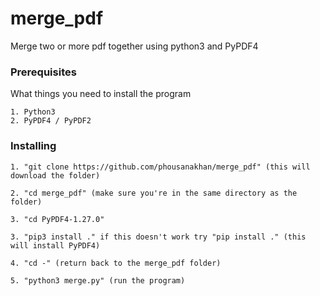 # merge_pdf
Merge two or more pdf together using python3 and PyPDF4

### Prerequisites

What things you need to install the program

```
1. Python3
2. PyPDF4 / PyPDF2
```

### Installing

```
1. "git clone https://github.com/phousanakhan/merge_pdf" (this will download the folder) 

2. "cd merge_pdf" (make sure you're in the same directory as the folder)

3. "cd PyPDF4-1.27.0" 

3. "pip3 install ." if this doesn't work try "pip install ." (this will install PyPDF4)

4. "cd -" (return back to the merge_pdf folder)

5. "python3 merge.py" (run the program)
```



